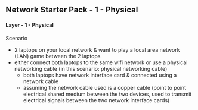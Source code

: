 ## Network Starter Pack - 1 - Physical ##

#### Layer - 1 - Physical ####
Scenario
* 2 laptops on your local network & want to play a local area network (LAN) game between the 2 laptops
* either connect both laptops to the same wifi network or use a physical networking cable (in this scenario: physical networking cable)
  * both laptops have network interface card & connected using a network cable
  * assuming the network cable used is a copper cable (point to point electrical shared medium between the two devices, used to transmit electrical signals between the two network interface cards)  
